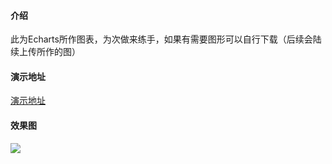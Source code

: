 

#### 介绍
此为Echarts所作图表，为次做来练手，如果有需要图形可以自行下载（后续会陆续上传所作的图）

#### 演示地址

[演示地址](https://xie392.gitee.io/echarts/)

#### 效果图
![](https://gitee.com/xie392/echarts/raw/master/image/1.png)



